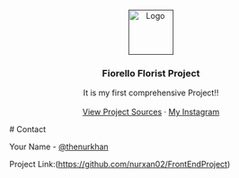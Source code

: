 <!-- PROJECT LOGO -->
<br />
<div align="center">
  <a href="">
    <img src="https://fiorello.qodeinteractive.com/wp-content/uploads/2018/05/cropped-Favicon-192x192.png" alt="Logo" width="80" height="80">
  </a>

  <h3 align="center">Fiorello Florist Project</h3>

  <p align="center">
    It is my first comprehensive Project!!
    <br />
    <br />
    <a href="https://github.com/nurxan02/FrontEndProject">View Project Sources</a>
    ·
    <a href="https://www.instagram.com/nurxan02/?igshid=1ugpxpzj9lvza">My Instagram</a>
  </p>
</div>
<!-- CONTACT -->
# Contact

Your Name - [@thenurkhan](https://twitter.com/thenurkhan)

Project Link:(https://github.com/nurxan02/FrontEndProject)
